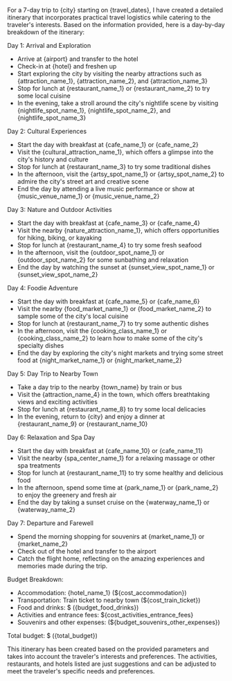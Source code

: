 For a 7-day trip to {city} starting on {travel_dates}, I have created a detailed itinerary that incorporates practical travel logistics while catering to the traveler's interests. Based on the information provided, here is a day-by-day breakdown of the itinerary:

Day 1: Arrival and Exploration

* Arrive at {airport} and transfer to the hotel
* Check-in at {hotel} and freshen up
* Start exploring the city by visiting the nearby attractions such as {attraction_name_1}, {attraction_name_2}, and {attraction_name_3}
* Stop for lunch at {restaurant_name_1} or {restaurant_name_2} to try some local cuisine
* In the evening, take a stroll around the city's nightlife scene by visiting {nightlife_spot_name_1}, {nightlife_spot_name_2}, and {nightlife_spot_name_3}

Day 2: Cultural Experiences

* Start the day with breakfast at {cafe_name_1} or {cafe_name_2}
* Visit the {cultural_attraction_name_1}, which offers a glimpse into the city's history and culture
* Stop for lunch at {restaurant_name_3} to try some traditional dishes
* In the afternoon, visit the {artsy_spot_name_1} or {artsy_spot_name_2} to admire the city's street art and creative scene
* End the day by attending a live music performance or show at {music_venue_name_1} or {music_venue_name_2}

Day 3: Nature and Outdoor Activities

* Start the day with breakfast at {cafe_name_3} or {cafe_name_4}
* Visit the nearby {nature_attraction_name_1}, which offers opportunities for hiking, biking, or kayaking
* Stop for lunch at {restaurant_name_4} to try some fresh seafood
* In the afternoon, visit the {outdoor_spot_name_1} or {outdoor_spot_name_2} for some sunbathing and relaxation
* End the day by watching the sunset at {sunset_view_spot_name_1} or {sunset_view_spot_name_2}

Day 4: Foodie Adventure

* Start the day with breakfast at {cafe_name_5} or {cafe_name_6}
* Visit the nearby {food_market_name_1} or {food_market_name_2} to sample some of the city's local cuisine
* Stop for lunch at {restaurant_name_7} to try some authentic dishes
* In the afternoon, visit the {cooking_class_name_1} or {cooking_class_name_2} to learn how to make some of the city's specialty dishes
* End the day by exploring the city's night markets and trying some street food at {night_market_name_1} or {night_market_name_2}

Day 5: Day Trip to Nearby Town

* Take a day trip to the nearby {town_name} by train or bus
* Visit the {attraction_name_4} in the town, which offers breathtaking views and exciting activities
* Stop for lunch at {restaurant_name_8} to try some local delicacies
* In the evening, return to {city} and enjoy a dinner at {restaurant_name_9} or {restaurant_name_10}

Day 6: Relaxation and Spa Day

* Start the day with breakfast at {cafe_name_10} or {cafe_name_11}
* Visit the nearby {spa_center_name_1} for a relaxing massage or other spa treatments
* Stop for lunch at {restaurant_name_11} to try some healthy and delicious food
* In the afternoon, spend some time at {park_name_1} or {park_name_2} to enjoy the greenery and fresh air
* End the day by taking a sunset cruise on the {waterway_name_1} or {waterway_name_2}

Day 7: Departure and Farewell

* Spend the morning shopping for souvenirs at {market_name_1} or {market_name_2}
* Check out of the hotel and transfer to the airport
* Catch the flight home, reflecting on the amazing experiences and memories made during the trip.

Budget Breakdown:

* Accommodation: {hotel_name_1} (${cost_accommodation})
* Transportation: Train ticket to nearby town (${cost_train_ticket})
* Food and drinks: $ ({budget_food_drinks})
* Activities and entrance fees: ${cost_activities_entrance_fees}
* Souvenirs and other expenses: (${budget_souvenirs_other_expenses})

Total budget: $ ({total_budget})

This itinerary has been created based on the provided parameters and takes into account the traveler's interests and preferences. The activities, restaurants, and hotels listed are just suggestions and can be adjusted to meet the traveler's specific needs and preferences.